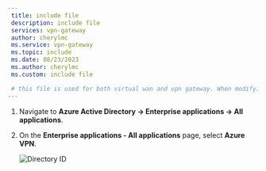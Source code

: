 ```yaml
---
 title: include file
 description: include file
 services: vpn-gateway
 author: cherylmc
 ms.service: vpn-gateway
 ms.topic: include
 ms.date: 08/23/2023
 ms.author: cherylmc
 ms.custom: include file

 # this file is used for both virtual wan and vpn gateway. When modifying, make sure that your changes work for both environments.
---
```


1. Navigate to **Azure Active Directory  -> Enterprise applications -> All applications**.
2. On the **Enterprise applications - All applications** page, select **Azure VPN**.

   ![Directory ID](./media/vpn-gateway-vwan-openvpn-azure-ad-mfa/user1.jpg)